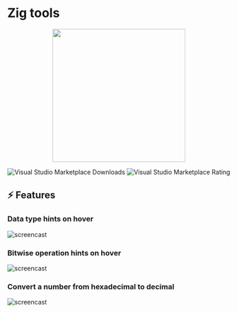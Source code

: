 # Zig tools
<p align="center">
<img src="images/readme_icon.png" width="300">
</p>


<p align="center">


<img alt="Visual Studio Marketplace Downloads" src="https://img.shields.io/visual-studio-marketplace/d/bwork.zig-tools?style=flat-square&color=f7a41d">

<img alt="Visual Studio Marketplace Rating" src="https://img.shields.io/visual-studio-marketplace/stars/bwork.zig-tools?style=flat-square&color=f7a41d">

</p>



## ⚡ Features
### Data type hints on hover
![screencast](images/demo1.gif)

### Bitwise operation hints on hover
![screencast](images/demo2.gif)

### Convert a number from hexadecimal to decimal
![screencast](images/demo3.gif)
